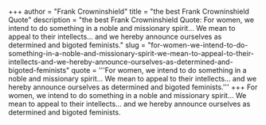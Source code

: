 +++
author = "Frank Crowninshield"
title = "the best Frank Crowninshield Quote"
description = "the best Frank Crowninshield Quote: For women, we intend to do something in a noble and missionary spirit... We mean to appeal to their intellects... and we hereby announce ourselves as determined and bigoted feminists."
slug = "for-women-we-intend-to-do-something-in-a-noble-and-missionary-spirit-we-mean-to-appeal-to-their-intellects-and-we-hereby-announce-ourselves-as-determined-and-bigoted-feminists"
quote = '''For women, we intend to do something in a noble and missionary spirit... We mean to appeal to their intellects... and we hereby announce ourselves as determined and bigoted feminists.'''
+++
For women, we intend to do something in a noble and missionary spirit... We mean to appeal to their intellects... and we hereby announce ourselves as determined and bigoted feminists.
